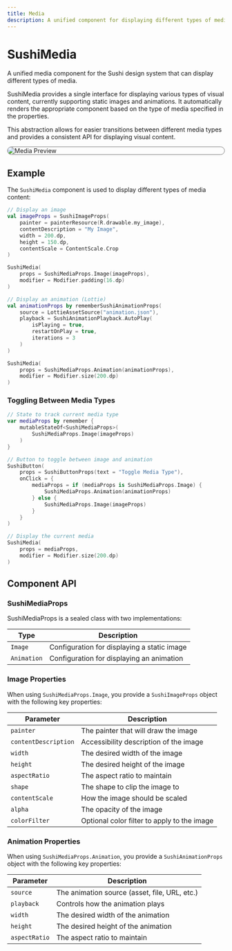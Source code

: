 ```yaml
---
title: Media
description: A unified component for displaying different types of media content
---
```


# SushiMedia

A unified media component for the Sushi design system that can display different types of media.

SushiMedia provides a single interface for displaying various types of visual content,
currently supporting static images and animations. It automatically renders the appropriate
component based on the type of media specified in the properties.

This abstraction allows for easier transitions between different media types and
provides a consistent API for displaying visual content.

<div style="max-width: 800px; max-height: 340px; border-radius: 20px; overflow: hidden; border: 1px solid #777;">
    <img class="component-preview" src="../preview_media.png" alt="Media Preview">
</div>

## Example

The `SushiMedia` component is used to display different types of media content:

```kotlin
// Display an image
val imageProps = SushiImageProps(
    painter = painterResource(R.drawable.my_image),
    contentDescription = "My Image",
    width = 200.dp,
    height = 150.dp,
    contentScale = ContentScale.Crop
)

SushiMedia(
    props = SushiMediaProps.Image(imageProps),
    modifier = Modifier.padding(16.dp)
)

// Display an animation (Lottie)
val animationProps by rememberSushiAnimationProps(
    source = LottieAssetSource("animation.json"),
    playback = SushiAnimationPlayback.AutoPlay(
        isPlaying = true,
        restartOnPlay = true,
        iterations = 3
    )
)

SushiMedia(
    props = SushiMediaProps.Animation(animationProps),
    modifier = Modifier.size(200.dp)
)
```

### Toggling Between Media Types

```kotlin
// State to track current media type
var mediaProps by remember { 
    mutableStateOf<SushiMediaProps>(
        SushiMediaProps.Image(imageProps)
    ) 
}

// Button to toggle between image and animation
SushiButton(
    props = SushiButtonProps(text = "Toggle Media Type"),
    onClick = {
        mediaProps = if (mediaProps is SushiMediaProps.Image) {
            SushiMediaProps.Animation(animationProps)
        } else {
            SushiMediaProps.Image(imageProps)
        }
    }
)

// Display the current media
SushiMedia(
    props = mediaProps,
    modifier = Modifier.size(200.dp)
)
```

## Component API

### SushiMediaProps

SushiMediaProps is a sealed class with two implementations:

| Type                                   | Description                      |
|-----------------------------------------|----------------------------------|
| <div class='parameter'>`Image`</div>| Configuration for displaying a static image |
| <div class='parameter'>`Animation`</div>| Configuration for displaying an animation |

### Image Properties

When using `SushiMediaProps.Image`, you provide a `SushiImageProps` object with the following key
properties:

| Parameter                               | Description                      |
|-----------------------------------------|----------------------------------|
| <div class='parameter'>`painter`</div>| The painter that will draw the image |
| <div class='parameter'>`contentDescription`</div>| Accessibility description of the image |
| <div class='parameter'>`width`</div>| The desired width of the image |
| <div class='parameter'>`height`</div>| The desired height of the image |
| <div class='parameter'>`aspectRatio`</div>| The aspect ratio to maintain |
| <div class='parameter'>`shape`</div>| The shape to clip the image to |
| <div class='parameter'>`contentScale`</div>| How the image should be scaled |
| <div class='parameter'>`alpha`</div>| The opacity of the image |
| <div class='parameter'>`colorFilter`</div>| Optional color filter to apply to the image |

### Animation Properties

When using `SushiMediaProps.Animation`, you provide a `SushiAnimationProps` object with the
following key properties:

| Parameter                               | Description                      |
|-----------------------------------------|----------------------------------|
| <div class='parameter'>`source`</div>| The animation source (asset, file, URL, etc.) |
| <div class='parameter'>`playback`</div>| Controls how the animation plays |
| <div class='parameter'>`width`</div>| The desired width of the animation |
| <div class='parameter'>`height`</div>| The desired height of the animation |
| <div class='parameter'>`aspectRatio`</div>| The aspect ratio to maintain |